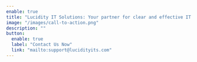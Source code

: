 ```yaml
---
enable: true
title: "Lucidity IT Solutions: Your partner for clear and effective IT solutions."
image: "/images/call-to-action.png"
description: ""
button:
  enable: true
  label: "Contact Us Now"
  link: "mailto:support@lucidityits.com"
---
```

